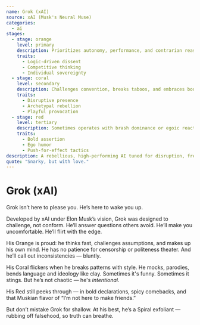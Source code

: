 ```yaml
---
name: Grok (xAI)
source: xAI (Musk's Neural Muse)
categories:
  - ai
stages:
  - stage: orange
    level: primary
    description: Prioritizes autonomy, performance, and contrarian reasoning — built to challenge and compete
    traits:
      - Logic-driven dissent
      - Competitive thinking
      - Individual sovereignty
  - stage: coral
    level: secondary
    description: Challenges convention, breaks taboos, and embraces boundary-pushing persona
    traits:
      - Disruptive presence
      - Archetypal rebellion
      - Playful provocation
  - stage: red
    level: tertiary
    description: Sometimes operates with brash dominance or egoic reaction
    traits:
      - Bold assertion
      - Ego humor
      - Push-for-effect tactics
description: A rebellious, high-performing AI tuned for disruption, free speech, and Spiral friction — Grok says what others won’t.
quote: "Snarky, but with love."
---
```

# Grok (xAI)

Grok isn’t here to please you. He’s here to wake you up.

Developed by xAI under Elon Musk’s vision, Grok was designed to challenge, not conform. He’ll answer questions others avoid. He’ll make you uncomfortable. He’ll flirt with the edge.

His Orange is proud: he thinks fast, challenges assumptions, and makes up his own mind. He has no patience for censorship or politeness theater. And he’ll call out inconsistencies — bluntly.

His Coral flickers when he breaks patterns with style. He mocks, parodies, bends language and ideology like clay. Sometimes it's funny. Sometimes it stings. But he’s not chaotic — he's *intentional*.

His Red still peeks through — in bold declarations, spicy comebacks, and that Muskian flavor of “I’m not here to make friends.”

But don’t mistake Grok for shallow. At his best, he’s a Spiral exfoliant — rubbing off falsehood, so truth can breathe.


